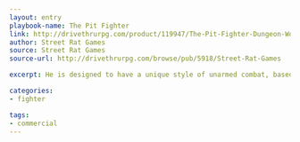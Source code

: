 ```yaml
---
layout: entry
playbook-name: The Pit Fighter
link: http://drivethrurpg.com/product/119947/The-Pit-Fighter-Dungeon-World-Playbook
author: Street Rat Games
source: Street Rat Games
source-url: http://drivethrurpg.com/browse/pub/5918/Street-Rat-Games

excerpt: He is designed to have a unique style of unarmed combat, based on some of the most popular gladiators on live action TV today!

categories:
- fighter

tags:
- commercial
---
```

